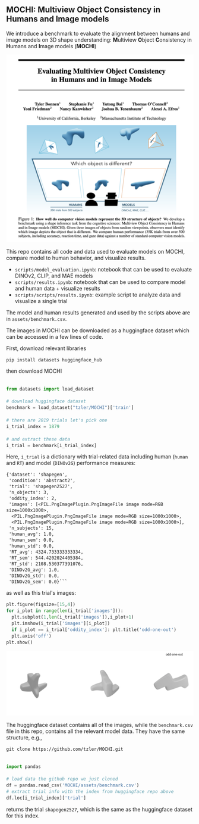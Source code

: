 ## MOCHI: Multiview Object Consistency in Humans and Image models

We introduce a benchmark to evaluate the alignment between humans and image models on 3D shape understanding: **M**ultiview **O**bject **C**onsistency in **H**umans and **I**mage models (**MOCHI**)

<img src="assets/teaser.png" alt="teaser"/>

This repo contains all code and data used to evaluate models on MOCHI, compare model to human behavior, and visualize results.  

- `scripts/model_evaluation.ipynb`: notebook that can be used to evaluate DINOv2, CLIP, and MAE models
- `scripts/results.ipynb`: notebook that can be used to compare model and human data + visualize results  
- `scripts/scripts/results.ipynb`: example script to analyze data and visualize a single trial

The model and human results generated and used by the scripts above are in `assets/benchmark.csv`. 

The images in MOCHI can be downloaded as a huggingface dataset which can be accessed in a few lines of code.

First, download relevant libraries

```
pip install datasets huggingface_hub
```

then download MOCHI 

```python

from datasets import load_dataset

# download huggingface dataset 
benchmark = load_dataset("tzler/MOCHI")['train']

# there are 2019 trials let's pick one 
i_trial_index = 1879

# and extract these data
i_trial = benchmark[i_trial_index]
```

Here, `i_trial` is a dictionary with trial-related data including human (`human` and `RT`) and model (`DINOv2G`) performance measures: 

```
{'dataset': 'shapegen',
 'condition': 'abstract2',
 'trial': 'shapegen2527',
 'n_objects': 3,
 'oddity_index': 2,
 'images': [<PIL.PngImagePlugin.PngImageFile image mode=RGB size=1000x1000>,
  <PIL.PngImagePlugin.PngImageFile image mode=RGB size=1000x1000>,
  <PIL.PngImagePlugin.PngImageFile image mode=RGB size=1000x1000>],
 'n_subjects': 15,
 'human_avg': 1.0,
 'human_sem': 0.0,
 'human_std': 0.0,
 'RT_avg': 4324.733333333334,
 'RT_sem': 544.4202024405384,
 'RT_std': 2108.530377391076,
 'DINOv2G_avg': 1.0,
 'DINOv2G_std': 0.0,
 'DINOv2G_sem': 0.0}```

```

as well as this trial's images: 

```python
plt.figure(figsize=[15,4])
for i_plot in range(len(i_trial['images'])):
  plt.subplot(1,len(i_trial['images']),i_plot+1)
  plt.imshow(i_trial['images'][i_plot])
  if i_plot == i_trial['oddity_index']: plt.title('odd-one-out')
  plt.axis('off')
plt.show()
```
<img src="assets/example_trial.png" alt="example trial"/>

The huggingface dataset contains all of the images, while the `benchmark.csv` file in this repo, contains all the relevant model data. They have the same structure, e.g., 

```
git clone https://github.com/tzler/MOCHI.git
```

```python

import pandas 

# load data the github repo we just cloned  
df = pandas.read_csv('MOCHI/assets/benchmark.csv')
# extract trial info with the index from huggingface repo above
df.loc[i_trial_index]['trial']
```

returns the trial `shapegen2527`, which is the same as the huggingface dataset for this index. 
